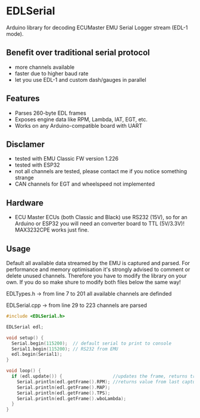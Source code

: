 # EDLSerial

Arduino library for decoding ECUMaster EMU Serial Logger stream (EDL-1 mode).

## Benefit over traditional serial protocol
- more channels available
- faster due to higher baud rate
- let you use EDL-1 and custom dash/gauges in parallel

## Features
- Parses 260-byte EDL frames
- Exposes engine data like RPM, Lambda, IAT, EGT, etc.
- Works on any Arduino-compatible board with UART

## Disclamer
- tested with EMU Classic FW version 1.226
- tested with ESP32
- not all channels are tested, please contact me if you notice something strange
- CAN channels for EGT and wheelspeed not implemented

## Hardware
- ECU Master ECUs (both Classic and Black) use RS232 (15V), so for an Arduino or ESP32 you will need an converter board to TTL (5V/3.3V)! MAX3232CPE works just fine.
 
## Usage
Default all available data streamed by the EMU is captured and parsed. For performance and memory optimisation it's strongly advised to comment or delete unused channels. Therefore you have to modify the library on your own. If you do so make shure to modify both files below the same way!

EDLTypes.h
 -> from line 7 to 201 all available channels are definded

EDLSerial.cpp
 -> from line 29 to 223 channels are parsed

```cpp
#include <EDLSerial.h>

EDLSerial edl;

void setup() {
  Serial.begin(115200);  // default serial to print to console
  Serial1.begin(115200); // RS232 from EMU
  edl.begin(Serial1);
}

void loop() {
  if (edl.update()) {                   //updates the frame, returns true if frame is valid
    Serial.println(edl.getFrame().RPM); //returns value from last captured frame
	Serial.println(edl.getFrame().MAP);
	Serial.println(edl.getFrame().TPS);
	Serial.println(edl.getFrame().wboLambda);
  }
}
```
